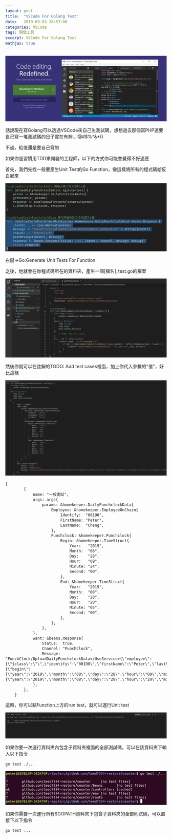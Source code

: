 ```yaml
---
layout: post
title:  "VSCode For Golang Test"
date:   2019-09-03 10:57:00
categories: VSCode
tags: 開發工具
excerpt: VSCode For Golang Test
mathjax: true
---
```


![/images/202010061826.png](/images/202010061826.png)

話說現在寫Golang可以透過VSCode來自己生測試碼，想想過去那個寫PHP還要自己寫一堆測試碼的日子實在有夠…!@#$%^&*()

不過，給值還是要自己寫的

如果你是習慣用TDD來開發的工程師，以下的方式你可能會覺得不好適應

首先，我們先找一段要產生Unit Test的Go Function，像這樣將所有的程式碼給反白起來

![](/images/202010061830.jpg)

右鍵->Go:Generate Unit Tests For Function

之後，他就會在你程式碼所在的資料夾，產生一個[檔名]_test.go的檔案

![](/images/202010061831.jpg)

然後你就可以在註解的TODO: Add test cases裡面，加上你代入參數的"值"，好比這樣

![](/images/202010061832.jpg)


```
{
		{
			name: "一般測試",
			args: args{
				params: &homekeeper.DailyPunchclockData{
					Employee: &homekeeper.EmployeeOnChain{
						Identify:  "00190",
						FirstName: "Peter",
						LastName:  "Cheng",
					},
					Punchclock: &homekeeper.Punchclock{
						Begin: &homekeeper.TimeStruct{
							Year:   "2019",
							Month:  "08",
							Day:    "28",
							Hour:   "09",
							Minute: "24",
							Second: "00",
						},
						End: &homekeeper.TimeStruct{
							Year:   "2019",
							Month:  "08",
							Day:    "28",
							Hour:   "20",
							Minute: "05",
							Second: "00",
						},
					},
				},
			},
			want: &beans.Response{
				Status:  true,
				Channel: "PunchClock",
				Message: "PunchClock/UploadDailyPunchclockData</UseService>{\"employee\":{\"$class\":\"\",\"identify\":\"00190\",\"firstName\":\"Peter\",\"lastName\":\"Cheng\"},\"punchclock\":{\"begin\":{\"year\":\"2019\",\"month\":\"08\",\"day\":\"28\",\"hour\":\"09\",\"minute\":\"24\",\"second\":\"00\"},\"end\":{\"year\":\"2019\",\"month\":\"08\",\"day\":\"28\",\"hour\":\"20\",\"minute\":\"05\",\"second\":\"00\"}}}",
			},
		},
	}
```

這時，你可以點Function上方的run test，就可以運行Unit test

![](/images/202010061833.jpg)

如果你要一次運行資料夾內包含子資料夾裡面的全部測試碼，可以在該資料夾下輸入以下指令
```
go test ./...
```

![](/images/202010061834.jpg)

如果你需要一次運行所有$GOPATH資料夾下包含子資料夾的全部則試碼，可以直接下以下指令
```
go test ...
```